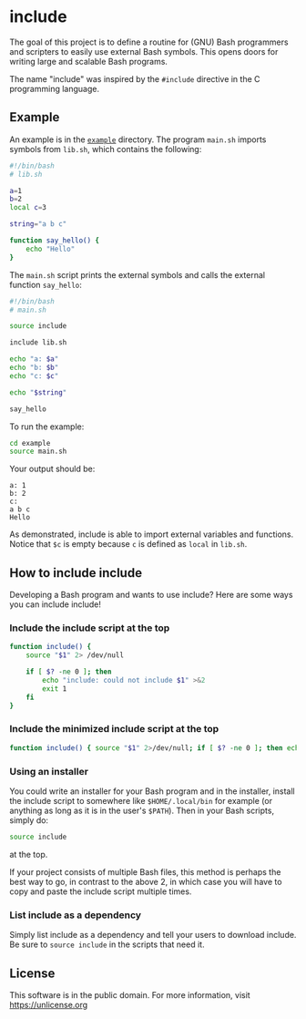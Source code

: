 # include

The goal of this project is to define a routine for (GNU) Bash programmers and
scripters to easily use external Bash symbols. This opens doors for writing
large and scalable Bash programs.

The name "include" was inspired by the `#include` directive in the C programming
language.

## Example

An example is in the [`example`](example) directory. The program `main.sh`
imports symbols from `lib.sh`, which contains the following:

```bash
#!/bin/bash
# lib.sh

a=1
b=2
local c=3

string="a b c"

function say_hello() {
    echo "Hello"
}
```

The `main.sh` script prints the external symbols and calls the external function
`say_hello`:

```bash
#!/bin/bash
# main.sh

source include

include lib.sh

echo "a: $a"
echo "b: $b"
echo "c: $c"

echo "$string"

say_hello
```

To run the example:

```bash
cd example
source main.sh
```

Your output should be:

```
a: 1
b: 2
c: 
a b c
Hello
```

As demonstrated, include is able to import external variables and functions.
Notice that `$c` is empty because `c` is defined as `local` in `lib.sh`.

## How to include include

Developing a Bash program and wants to use include? Here are some ways you can
include include!

### Include the include script at the top

```bash
function include() {
    source "$1" 2> /dev/null

    if [ $? -ne 0 ]; then
        echo "include: could not include $1" >&2
        exit 1
    fi
}
```

### Include the minimized include script at the top

```bash
function include() { source "$1" 2>/dev/null; if [ $? -ne 0 ]; then echo "include: could not include $1" >&2; exit 1; fi }
```

### Using an installer

You could write an installer for your Bash program and in the installer, install
the include script to somewhere like `$HOME/.local/bin` for example (or anything
as long as it is in the user's `$PATH`). Then in your Bash scripts, simply do:

```bash
source include
```

at the top.

If your project consists of multiple Bash files, this method is perhaps the best
way to go, in contrast to the above 2, in which case you will have to copy and
paste the include script multiple times.

### List include as a dependency

Simply list include as a dependency and tell your users to download include. Be
sure to `source include` in the scripts that need it.

## License

This software is in the public domain. For more information, visit
<https://unlicense.org>
